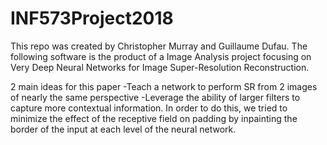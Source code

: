 # INF573Project2018
This repo was created by Christopher Murray and Guillaume Dufau.
The following software is the product of a Image Analysis project focusing on Very Deep Neural Networks 
for Image Super-Resolution Reconstruction. 

2 main ideas for this paper
    -Teach a network to perform SR from 2 images of nearly the same perspective
    -Leverage the ability of larger filters to capture more contextual information.
        In order to do this, we tried to minimize the effect of the receptive field
        on padding by inpainting the border of the input at each level of the neural
        network.